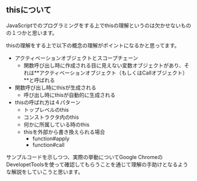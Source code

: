 ## thisについて

JavaScriptでのプログラミングをする上でthisの理解というのは欠かせないものの１つかと思います。

thisの理解をする上で以下の概念の理解がポイントになるかと思ってます。

- アクティベーションオブジェクトとスコープチェーン
  - 関数呼び出し時に作成される目に見えない変数オブジェクトがあり、それは**アクティベーションオブジェクト（もしくはCallオブジェクト）**と呼ばれる
- 関数呼び出し時にthisが生成される
  - 呼び出し時にthisが自動的に生成される
- thisの呼ばれ方は４パターン
  - トップレベルのthis
  - コンストラクタ内のthis
  - 何かに所属している時のthis
  - thisを外部から書き換えられる場合
    - function#apply
    - function#call

サンプルコードを示しつつ、実際の挙動についてGoogle ChromeのDevelopetToolsを使って確認してもらうことを通じて理解の手助けとなるような解説をしていこうと思います。



